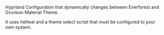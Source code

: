 Hyprland Configuration that dynamically changes between Everforest and Gruvbox-Material Theme.

It uses hellwal and a theme select script that must be configured to your own system. 
